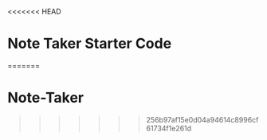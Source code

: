 <<<<<<< HEAD
# Note Taker Starter Code
=======
# Note-Taker
>>>>>>> 256b97af15e0d04a94614c8996cf61734f1e261d
